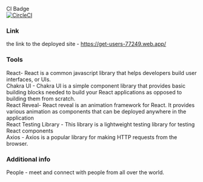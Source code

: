 CI Badge <br/>
[![CircleCI](https://circleci.com/gh/Irongade/frontend-design-decagon.svg?style=svg&circle-token=ce2c75063d0230b8aec0c866f5c0d83ffce36d6e)](https://app.circleci.com/pipelines/github/Irongade/frontend-design-decagon)

### Link <br/>
the link to the deployed site - https://get-users-77249.web.app/

### Tools <br/>
React- React is a common javascript library that helps developers build user interfaces, or UIs. <br/>
Chakra UI - Chakra UI is a simple component library that provides basic building blocks needed to build your React applications as opposed to building them from scratch. <br/>
React Reveal- React reveal is an animation framework for React. It provides various animation as components that can be deployed anywhere in the application <br/>
React Testing Library - This library is a lightweight testing library for testing React components <br />
Axios - Axios is a popular library for making HTTP requests from the browser. <br/>

### Additional info <br/>
People - meet and connect with people from all over the world.
